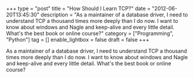 +++
type = "post"
title = "How Should I Learn TCP?"
date = "2012-06-20T13:45:30"
description = "As a maintainer of a database driver, I need to understand TCP a thousand times more deeply than I do now. I want to know about windows and Nagle and keep-alive and every little detail. What's the best book or online course?"
category = ["Programming", "Python"]
tag = []
enable_lightbox = false
draft = false
+++

<p>As a maintainer of a database driver, I need to understand TCP a thousand times more deeply than I do now. I want to know about windows and Nagle and keep-alive and every little detail. What's the best book or online course?</p>
